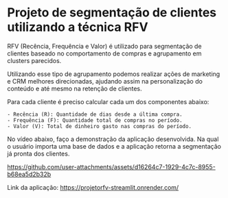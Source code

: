 # Projeto de segmentação de clientes utilizando a técnica RFV 

RFV (Recência, Frequência e Valor) é utilizado para segmentação de clientes baseado no comportamento de compras e agrupamento em clusters parecidos. 

Utilizando esse tipo de agrupamento podemos realizar ações de marketing e CRM melhores direcionadas, 
ajudando assim na personalização do conteúdo e até mesmo na retenção de clientes.

Para cada cliente é preciso calcular cada um dos componentes abaixo:

    - Recência (R): Quantidade de dias desde a última compra.
    - Frequência (F): Quantidade total de compras no período.
    - Valor (V): Total de dinheiro gasto nas compras do período.
    
No vídeo abaixo, faço a demonstração da aplicação desenvolvida. Na qual o usuário importa uma base de dados e a aplicação retorna a segmentação já pronta dos clientes.

https://github.com/user-attachments/assets/d16264c7-1929-4c7c-8955-b68ea5d2b32b


Link da aplicação:
https://projetorfv-streamlit.onrender.com/





